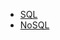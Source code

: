 + [SQL](https://github.com/riju18/SQL-NoSQL/blob/master/SQL.md)
+ [NoSQL](https://github.com/riju18/SQL-NoSQL/blob/master/NoSQL_mongo.md)